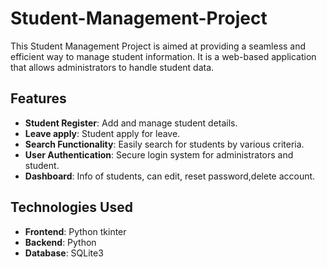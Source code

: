 # Student-Management-Project

This Student Management Project is aimed at providing a seamless and efficient way to manage student information. It is a web-based application that allows administrators to handle student data.

## Features

- **Student Register**: Add and manage student details.
- **Leave apply**: Student apply for leave.
- **Search Functionality**: Easily search for students by various criteria.
- **User Authentication**: Secure login system for administrators and student.
- **Dashboard**: Info of students, can edit, reset password,delete account.

## Technologies Used

- **Frontend**: Python tkinter
- **Backend**: Python 
- **Database**: SQLite3
